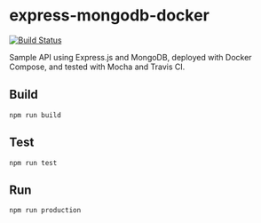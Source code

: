 # express-mongodb-docker

[![Build Status](https://travis-ci.com/codywynn/express-mongodb-docker.svg?branch=master)](https://travis-ci.com/codywynn/express-mongodb-docker)

Sample API using Express.js and MongoDB, deployed with Docker Compose, and tested with Mocha and Travis CI.

## Build
`npm run build`

## Test
`npm run test`

## Run
`npm run production`
